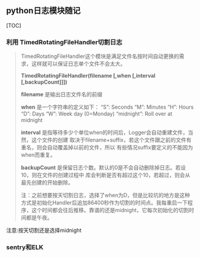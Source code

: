## python日志模块随记

[TOC]

### 利用 TimedRotatingFileHandler切割日志

> TimedRotatingFileHandler这个模块是满足文件名按时间自动更换的需求，这样就可以保证日志单个文件不会太大。
>
> **TimedRotatingFileHandler(filename [,when [,interval [,backupCount]]])**
>
> **filename** 是输出日志文件名的前缀
>
> **when** 是一个字符串的定义如下：
> “S”: Seconds
> “M”: Minutes
> “H”: Hours
> “D”: Days
> “W”: Week day (0=Monday)
> “midnight”: Roll over at midnight
>
> **interval** 是指等待多少个单位when的时间后，Logger会自动重建文件，当然，这个文件的创建
> 取决于filename+suffix，若这个文件跟之前的文件有重名，则会自动覆盖掉以前的文件，所以
> 有些情况suffix要定义的不能因为when而重复。
>
> **backupCount** 是保留日志个数。默认的0是不会自动删除掉日志。若设10，则在文件的创建过程中
> 库会判断是否有超过这个10，若超过，则会从最先创建的开始删除。
>
> 
>
> 注：之前想要按天切割日志，选择了when为D，但是比较坑的地方是这种方式是初始化Handler后追加86400秒作为切割的时间点。我每重启一下程序，这个时间都会往后推移。靠谱的还是midnight，它每次初始化的切割时间都是午夜。

注意:按天切割还是选择midnight

### sentry和ELK

